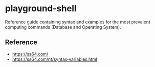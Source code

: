 # playground-shell

Reference guide containing syntax and examples for the most prevalent computing commands (Database and Operating System).

## Reference

- https://ss64.com/
- https://ss64.com/nt/syntax-variables.html


